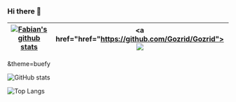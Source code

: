### Hi there 👋

| <a href="https://github.com/Gozrid/Gozrid"><img align="center" src="https://github-readme-stats.vercel.app/api?username=Gozrid&show_icons=true&include_all_commits=true&theme=gruvbox&hide_border=true" alt="Fabian's github stats" /></a> | <a href="href="https://github.com/Gozrid/Gozrid"><img align="center" src="https://github-readme-stats.vercel.app/api/top-langs/?username=Gozrid&layout=compact&theme=gruvbox&hide_border=true" /></a> |
| ------------- | ------------- |


&theme=buefy

![GitHub stats](https://github-readme-stats.vercel.app/api?username=Gozrid&hide=stars&hide_border=true)

![Top Langs](https://github-readme-stats.vercel.app/api/top-langs/?username=Gozrid&hide_border=true)

<!--
**Gozrid/Gozrid** is a ✨ _special_ ✨ repository because its `README.md` (this file) appears on your GitHub profile.

Here are some ideas to get you started:

- 🔭 I’m currently working on ...
- 🌱 I’m currently learning ...
- 👯 I’m looking to collaborate on ...
- 🤔 I’m looking for help with ...
- 💬 Ask me about ...
- 📫 How to reach me: ...
- 😄 Pronouns: ...
- ⚡ Fun fact: ...
-->
